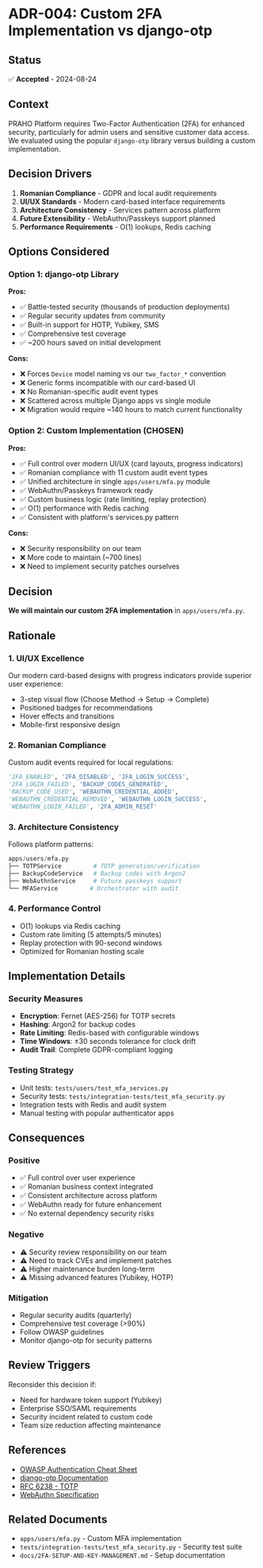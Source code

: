# ADR-004: Custom 2FA Implementation vs django-otp

## Status
✅ **Accepted** - 2024-08-24

## Context
PRAHO Platform requires Two-Factor Authentication (2FA) for enhanced security, particularly for admin users and sensitive customer data access. We evaluated using the popular `django-otp` library versus building a custom implementation.

## Decision Drivers
1. **Romanian Compliance** - GDPR and local audit requirements
2. **UI/UX Standards** - Modern card-based interface requirements  
3. **Architecture Consistency** - Services pattern across platform
4. **Future Extensibility** - WebAuthn/Passkeys support planned
5. **Performance Requirements** - O(1) lookups, Redis caching

## Options Considered

### Option 1: django-otp Library
**Pros:**
- ✅ Battle-tested security (thousands of production deployments)
- ✅ Regular security updates from community
- ✅ Built-in support for HOTP, Yubikey, SMS
- ✅ Comprehensive test coverage
- ✅ ~200 hours saved on initial development

**Cons:**
- ❌ Forces `Device` model naming vs our `two_factor_*` convention
- ❌ Generic forms incompatible with our card-based UI
- ❌ No Romanian-specific audit event types
- ❌ Scattered across multiple Django apps vs single module
- ❌ Migration would require ~140 hours to match current functionality

### Option 2: Custom Implementation (CHOSEN)
**Pros:**
- ✅ Full control over modern UI/UX (card layouts, progress indicators)
- ✅ Romanian compliance with 11 custom audit event types
- ✅ Unified architecture in single `apps/users/mfa.py` module
- ✅ WebAuthn/Passkeys framework ready
- ✅ Custom business logic (rate limiting, replay protection)
- ✅ O(1) performance with Redis caching
- ✅ Consistent with platform's services.py pattern

**Cons:**
- ❌ Security responsibility on our team
- ❌ More code to maintain (~700 lines)
- ❌ Need to implement security patches ourselves

## Decision
**We will maintain our custom 2FA implementation** in `apps/users/mfa.py`.

## Rationale

### 1. UI/UX Excellence
Our modern card-based designs with progress indicators provide superior user experience:
- 3-step visual flow (Choose Method → Setup → Complete)
- Positioned badges for recommendations
- Hover effects and transitions
- Mobile-first responsive design

### 2. Romanian Compliance  
Custom audit events required for local regulations:
```python
'2FA_ENABLED', '2FA_DISABLED', '2FA_LOGIN_SUCCESS', 
'2FA_LOGIN_FAILED', 'BACKUP_CODES_GENERATED', 
'BACKUP_CODE_USED', 'WEBAUTHN_CREDENTIAL_ADDED',
'WEBAUTHN_CREDENTIAL_REMOVED', 'WEBAUTHN_LOGIN_SUCCESS',
'WEBAUTHN_LOGIN_FAILED', '2FA_ADMIN_RESET'
```

### 3. Architecture Consistency
Follows platform patterns:
```python
apps/users/mfa.py
├── TOTPService         # TOTP generation/verification
├── BackupCodeService   # Backup codes with Argon2
├── WebAuthnService     # Future passkeys support
└── MFAService         # Orchestrator with audit
```

### 4. Performance Control
- O(1) lookups via Redis caching
- Custom rate limiting (5 attempts/5 minutes)
- Replay protection with 90-second windows
- Optimized for Romanian hosting scale

## Implementation Details

### Security Measures
- **Encryption**: Fernet (AES-256) for TOTP secrets
- **Hashing**: Argon2 for backup codes  
- **Rate Limiting**: Redis-based with configurable windows
- **Time Windows**: ±30 seconds tolerance for clock drift
- **Audit Trail**: Complete GDPR-compliant logging

### Testing Strategy
- Unit tests: `tests/users/test_mfa_services.py`
- Security tests: `tests/integration-tests/test_mfa_security.py`
- Integration tests with Redis and audit system
- Manual testing with popular authenticator apps

## Consequences

### Positive
- ✅ Full control over user experience
- ✅ Romanian business context integrated
- ✅ Consistent architecture across platform
- ✅ WebAuthn ready for future enhancement
- ✅ No external dependency security risks

### Negative  
- ⚠️ Security review responsibility on our team
- ⚠️ Need to track CVEs and implement patches
- ⚠️ Higher maintenance burden long-term
- ⚠️ Missing advanced features (Yubikey, HOTP)

### Mitigation
- Regular security audits (quarterly)
- Comprehensive test coverage (>90%)
- Follow OWASP guidelines
- Monitor django-otp for security patterns

## Review Triggers
Reconsider this decision if:
- Need for hardware token support (Yubikey)
- Enterprise SSO/SAML requirements
- Security incident related to custom code
- Team size reduction affecting maintenance

## References
- [OWASP Authentication Cheat Sheet](https://cheatsheetseries.owasp.org/cheatsheets/Authentication_Cheat_Sheet.html)
- [django-otp Documentation](https://django-otp-official.readthedocs.io/)
- [RFC 6238 - TOTP](https://tools.ietf.org/html/rfc6238)
- [WebAuthn Specification](https://www.w3.org/TR/webauthn/)

## Related Documents
- `apps/users/mfa.py` - Custom MFA implementation
- `tests/integration-tests/test_mfa_security.py` - Security test suite
- `docs/2FA-SETUP-AND-KEY-MANAGEMENT.md` - Setup documentation
